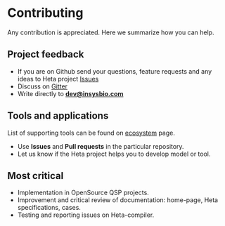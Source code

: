 # Contributing

Any contribution is appreciated. Here we summarize how you can help.

## Project feedback

- If you are on Github send your questions, feature requests and any ideas to Heta project [Issues](https://github.com/hetalang/hetalang.github.io/issues/)
- Discuss on [Gitter](https://gitter.im/hetalang/community?source=orgpage)
- Write directly to **dev@insysbio.com**

## Tools and applications

List of supporting tools can be found on [ecosystem](ecosystem) page.

- Use **Issues** and **Pull requests** in the particular repository.
- Let us know if the Heta project helps you to develop model or tool.

## Most critical

- Implementation in OpenSource QSP projects.
- Improvement and critical review of documentation: home-page, Heta specifications, cases.
- Testing and reporting issues on Heta-compiler.
